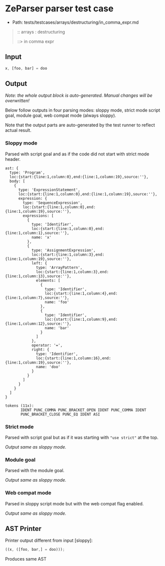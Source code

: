 # ZeParser parser test case

- Path: tests/testcases/arrays/destructuring/in_comma_expr.md

> :: arrays : destructuring
>
> ::> in comma expr

## Input

`````js
x, [foo, bar] = doo
`````

## Output

_Note: the whole output block is auto-generated. Manual changes will be overwritten!_

Below follow outputs in four parsing modes: sloppy mode, strict mode script goal, module goal, web compat mode (always sloppy).

Note that the output parts are auto-generated by the test runner to reflect actual result.

### Sloppy mode

Parsed with script goal and as if the code did not start with strict mode header.

`````
ast: {
  type: 'Program',
  loc:{start:{line:1,column:0},end:{line:1,column:19},source:''},
  body: [
    {
      type: 'ExpressionStatement',
      loc:{start:{line:1,column:0},end:{line:1,column:19},source:''},
      expression: {
        type: 'SequenceExpression',
        loc:{start:{line:1,column:0},end:{line:1,column:19},source:''},
        expressions: [
          {
            type: 'Identifier',
            loc:{start:{line:1,column:0},end:{line:1,column:1},source:''},
            name: 'x'
          },
          {
            type: 'AssignmentExpression',
            loc:{start:{line:1,column:3},end:{line:1,column:19},source:''},
            left: {
              type: 'ArrayPattern',
              loc:{start:{line:1,column:3},end:{line:1,column:13},source:''},
              elements: [
                {
                  type: 'Identifier',
                  loc:{start:{line:1,column:4},end:{line:1,column:7},source:''},
                  name: 'foo'
                },
                {
                  type: 'Identifier',
                  loc:{start:{line:1,column:9},end:{line:1,column:12},source:''},
                  name: 'bar'
                }
              ]
            },
            operator: '=',
            right: {
              type: 'Identifier',
              loc:{start:{line:1,column:16},end:{line:1,column:19},source:''},
              name: 'doo'
            }
          }
        ]
      }
    }
  ]
}

tokens (11x):
       IDENT PUNC_COMMA PUNC_BRACKET_OPEN IDENT PUNC_COMMA IDENT
       PUNC_BRACKET_CLOSE PUNC_EQ IDENT ASI
`````

### Strict mode

Parsed with script goal but as if it was starting with `"use strict"` at the top.

_Output same as sloppy mode._

### Module goal

Parsed with the module goal.

_Output same as sloppy mode._

### Web compat mode

Parsed in sloppy script mode but with the web compat flag enabled.

_Output same as sloppy mode._

## AST Printer

Printer output different from input [sloppy]:

````js
((x, ([foo, bar,] = doo)));
````

Produces same AST
